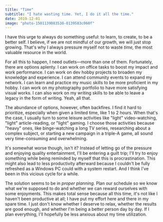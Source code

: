 ```yaml
---
title: "Time"
subtitle: "I hate wasting time. Yet, I do it all the time."
date: 2019-12-01
image: "photo-1501139083538-0139583c060f"
---
```


I have this urge to always do something useful: to learn, to create, to be a better self. I believe, if we are not mindful of our growth, we will just stop growing. That's why I always pressure myself not to waste *time,* the most valuable resource in the world.

For all this to happen, I need outlets—more than one of them. Fortunately, there are options aplenty. I can work on office tasks to boost my impact and work performance. I can work on dev hobby projects to broaden my knowledge and experience. I can attend community events to expand my network. I can learn and practice my music skills to be more proficient in my hobby. I can work on my photography portfolio to have more satisfying visual works. I can also work on my writing skills to be able to leave a legacy in the form of writing. Yeah, all that.

The abundance of options, however, often backfires. I find it hard to prioritize, especially when given a limited time, like 1 to 2 hours. When that's the case, I usually turn to some leisure activities like "light" video-watching, "light" article-reading, or "light" gaming. I choose those activities because "heavy" ones, like binge-watching a long TV series, researching about a complex subject, or starting a new campaign in a triple-A game, all sound very time-consuming and overwhelming.

It's somewhat worse though, isn't it? Instead of letting go of the pressure and enjoying quality entertainment, I'll be entering a guilt trip; I'll try to enjoy something while being reminded by myself that this is procrastination. This might also lead to less productivity afterward because I couldn't be fully refreshed as a Windows PC could with a system restart. And I think I've been in this vicious cycle for a while.

The solution seems to be in *proper planning*. Plan our schedule so we know what we're supposed to do and whether we can reward ourselves with some enjoyments. This makes total sense because all this time, it's not like I haven't been productive at all; I have put my effort here and there in my spare time. I just don't know whether I deserve to relax, whether the results are good enough, and whether I'm being a better person day by day. If I plan everything, I'll hopefully be less anxious about my time utilization.
